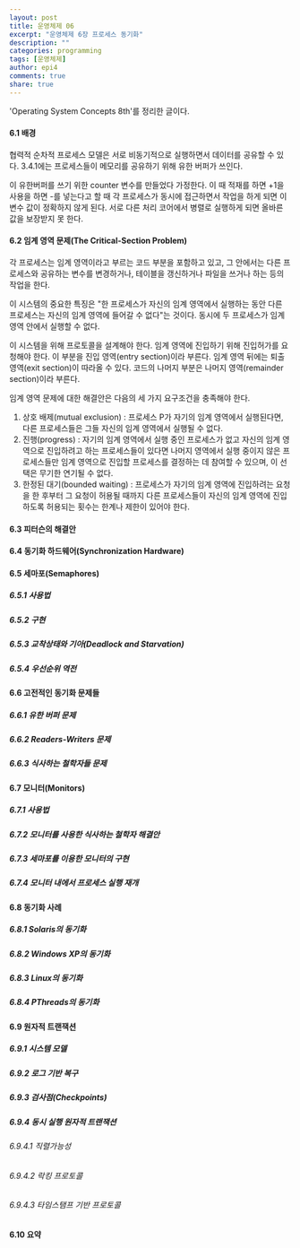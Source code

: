 ```yaml
---
layout: post
title: 운영체제 06
excerpt: "운영체제 6장 프로세스 동기화"
description: ""
categories: programming
tags: [운영체제]
author: epi4
comments: true
share: true
---
```

'Operating System Concepts 8th'를 정리한 글이다.

#### 6.1 배경
협력적 순차적 프로세스 모델은 서로 비동기적으로 실행하면서 데이터를 공유할 수 있다. 3.4.1에는 프로세스들이 메모리를 공유하기 위해 유한 버퍼가 쓰인다.

이 유한버퍼를 쓰기 위한 counter 변수를 만들었다 가정한다. 이 때 적재를 하면 +1을 사용을 하면 -를 넣는다고 할 때 각 프로세스가 동시에 접근하면서 작업을 하게 되면 이 변수 값이 정확하지 않게 된다. 서로 다른 처리 코어에서 병렬로 실행하게 되면 올바른 값을 보장받지 못 한다.

#### 6.2 임계 영역 문제(The Critical-Section Problem)
각 프로세스는 임계 영역이라고 부르는 코드 부분을 포함하고 있고, 그 안에서는 다른 프로세스와 공유하는 변수를 변경하거나, 테이블을 갱신하거나 파일을 쓰거나 하는 등의 작업을 한다.

이 시스템의 중요한 특징은 "한 프로세스가 자신의 임계 영역에서 실행하는 동안 다른 프로세스는 자신의 임계 영역에 들어갈 수 없다"는 것이다. 동시에 두 프로세스가 임계 영역 안에서 실행할 수 없다.

이 시스템을 위해 프로토콜을 설계해야 한다. 임계 영역에 진입하기 위해 진입허가를 요청해야 한다. 이 부분을 진입 영역(entry section)이라 부른다. 임계 영역 뒤에는 퇴출 영역(exit section)이 따라올 수 있다. 코드의 나머지 부분은 나머지 영역(remainder section)이라 부른다.

임계 영역 문제에 대한 해결안은 다음의 세 가지 요구조건을 충족해야 한다.

1. 상호 배제(mutual exclusion) : 프로세스 P가 자기의 임계 영역에서 실행된다면, 다른 프로세스들은 그들 자신의 임계 영역에서 실행될 수 없다.
2. 진행(progress) : 자기의 임계 영역에서 실행 중인 프로세스가 없고 자신의 임계 영역으로 진입하려고 하는 프로세스들이 있다면 나머지 영역에서 실행 중이지 않은 프로세스들만 임계 영역으로 진입할 프로세스를 결정하는 데 참여할 수 있으며, 이 선택은 무기한 연기될 수 없다.
3. 한정된 대기(bounded waiting) : 프로세스가 자기의 임계 영역에 진입하려는 요청을 한 후부터 그 요청이 허용될 때까지 다른 프로세스들이 자신의 임계 영역에 진입하도록 허용되는 횟수는 한계나 제한이 있어야 한다.

#### 6.3 피터슨의 해결안

#### 6.4 동기화 하드웨어(Synchronization Hardware)

#### 6.5 세마포(Semaphores)

##### 6.5.1 사용법

##### 6.5.2 구현

##### 6.5.3 교착상태와 기아(Deadlock and Starvation)

##### 6.5.4 우선순위 역전

#### 6.6 고전적인 동기화 문제들

##### 6.6.1 유한 버퍼 문제

##### 6.6.2 Readers-Writers 문제

##### 6.6.3 식사하는 철학자들 문제

#### 6.7 모니터(Monitors)

##### 6.7.1 사용법

##### 6.7.2 모니터를 사용한 식사하는 철학자 해결안

##### 6.7.3 세마포를 이용한 모니터의 구현

##### 6.7.4 모니터 내에서 프로세스 실행 재개

#### 6.8 동기화 사례

##### 6.8.1 Solaris의 동기화

##### 6.8.2 Windows XP의 동기화

##### 6.8.3 Linux의 동기화

##### 6.8.4 PThreads의 동기화

#### 6.9 원자적 트랜잭션

##### 6.9.1 시스템 모델

##### 6.9.2 로그 기반 복구

##### 6.9.3 검사점(Checkpoints)

##### 6.9.4 동시 실행 원자적 트랜잭션

###### 6.9.4.1 직렬가능성

###### 6.9.4.2 락킹 프로토콜

###### 6.9.4.3 타임스탬프 기반 프로토콜

#### 6.10 요약